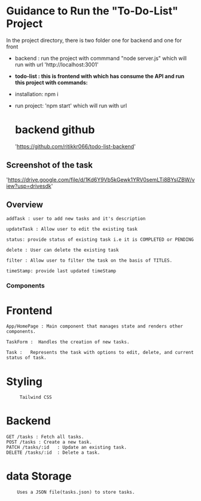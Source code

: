 # Guidance to Run the "To-Do-List" Project

In the project directory, there is two folder one for backend and one for front

* backend : run the project with commmand "node server.js" which will run with url 'http://localhost:3001'

* **todo-list : this is frontend with which has consume the API and run this project with commands:**
* installation: npm i
* run project: 'npm start' which will run with url

  # backend github
  'https://github.com/ritikkr066/todo-list-backend'

## Screenshot of the task

'https://drive.google.com/file/d/1Kd6Y9Vb5kGewk1YRV0semLTi8BYsIZBW/view?usp=drivesdk'
   


## Overview 

    addTask : user to add new tasks and it's description

    updateTask : Allow user to edit the existing task

    status: provide status of existing task i.e it is COMPLETED or PENDING

    delete : User can delete the existing task

    filter : Allow user to filter the task on the basis of TITLES.

    timeStamp: provide last updated timeStamp

### Components

# Frontend

    App/HomePage : Main component that manages state and renders other components.

    TaskForm :  Handles the creation of new tasks.

    Task :   Represents the task with options to edit, delete, and current status of task.

   #  Styling 
         Tailwind CSS

# Backend

    GET /tasks : Fetch all tasks.
    POST /tasks : Create a new task.
    PATCH /tasks/:id   : Update an existing task.
    DELETE /tasks/:id  : Delete a task.

  # data Storage
        Uses a JSON file(tasks.json) to store tasks.
    









